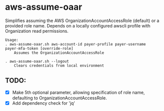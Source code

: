 # aws-assume-oaar

Simplifies assuming the AWS OrganizationAccountAccessRole (default) or a provided role name. Depends on a locally configured awscli profile with Organization read permissions.

```
Usage:
. aws-assume-oaar.sh aws-account-id payer-profile payer-username payer-mfa-token [override-role]
    Assumes the OrganizationAccountAccessRole

. aws-assume-oaar.sh --logout
    Clears credentials from local environment
```

## TODO:
- [x] Make 5th optional parameter, allowing specification of role name, defaulting to OrganizationAccountAccessRole.
- [x] Add dependency check for 'jq'
